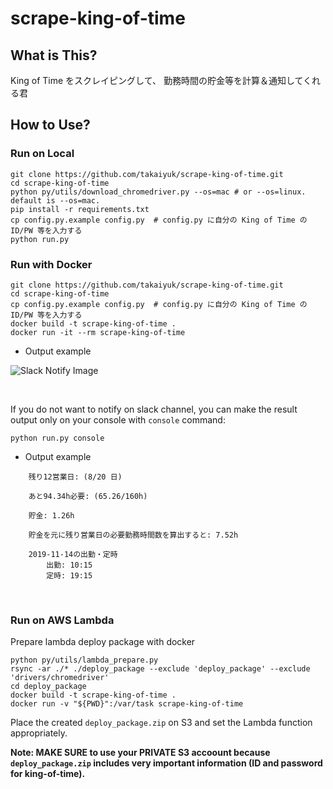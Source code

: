 # scrape-king-of-time

## What is This?

King of Time をスクレイピングして、 勤務時間の貯金等を計算＆通知してくれる君

## How to Use?

### Run on Local

```
git clone https://github.com/takaiyuk/scrape-king-of-time.git
cd scrape-king-of-time
python py/utils/download_chromedriver.py --os=mac # or --os=linux. default is --os=mac.
pip install -r requirements.txt
cp config.py.example config.py  # config.py に自分の King of Time の ID/PW 等を入力する
python run.py
```

### Run with Docker

```
git clone https://github.com/takaiyuk/scrape-king-of-time.git
cd scrape-king-of-time
cp config.py.example config.py  # config.py に自分の King of Time の ID/PW 等を入力する
docker build -t scrape-king-of-time .
docker run -it --rm scrape-king-of-time
```

- Output example

![Slack Notify Image](https://github.com/takaiyuk/scrape-king-of-time/blob/master/docs/source/_static/img/slack-notify-message-image.png)

<br>

If you do not want to notify on slack channel, you can make the result output only on your console with `console` command:

```
python run.py console
```

- Output example

```
    残り12営業日: (8/20 日)

    あと94.34h必要: (65.26/160h)

    貯金: 1.26h

    貯金を元に残り営業日の必要勤務時間数を算出すると: 7.52h

    2019-11-14の出勤・定時
        出勤: 10:15
        定時: 19:15
```

<br>

### Run on AWS Lambda

Prepare lambda deploy package with docker

```
python py/utils/lambda_prepare.py
rsync -ar ./* ./deploy_package --exclude 'deploy_package' --exclude 'drivers/chromedriver'
cd deploy_package
docker build -t scrape-king-of-time .
docker run -v "${PWD}":/var/task scrape-king-of-time
```

Place the created `deploy_package.zip` on S3 and set the Lambda function appropriately.

**Note: MAKE SURE to use your PRIVATE S3 accoount because `deploy_package.zip` includes very important information (ID and password for king-of-time).**
